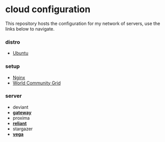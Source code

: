 cloud configuration
===================

This repository hosts the configuration for my network of servers, use the links below to navigate.


### distro

- [Ubuntu](https://github.com/jnwarp/cloud/blob/master/distro/ubuntu.md)


### setup

- [Nginx](https://github.com/jnwarp/cloud/blob/master/setup/nginx.md)
- [World Community Grid](https://github.com/jnwarp/cloud/blob/master/setup/boinc.md)

### server

- deviant
- [**gateway**](https://github.com/jnwarp/cloud/blob/master/server/gateway.md)
- proxima
- [**reliant**](https://github.com/jnwarp/cloud/blob/master/server/reliant.md)
- stargazer
- [**vega**](https://github.com/jnwarp/cloud/blob/master/server/vega.md)
